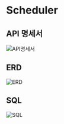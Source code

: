 # Scheduler

## API 명세서
![API명세서](https://github.com/user-attachments/assets/c668ef0b-939e-4da2-96ae-e8f39ce14a95)

## ERD
![ERD](https://github.com/user-attachments/assets/6eaeb20b-6407-4b47-9d2a-a5949aceadf4)

## SQL
![SQL](https://github.com/user-attachments/assets/1e5c70e1-5f1b-4661-8558-9e5c9b952f16)
